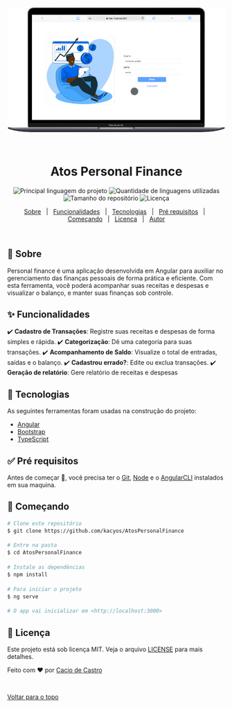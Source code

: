 <div align="center" id="top"> 
  <img src="./demo.gif" alt="Atos Personal Finance" />

&#xa0;

  <!-- <a href="https://atospersonalfinance.netlify.com">Demo</a> -->
</div>

<h1 align="center">Atos Personal Finance</h1>

<p align="center">
  <img alt="Principal linguagem do projeto" src="https://img.shields.io/github/languages/top/kacyos/AtosPersonalFinance?color=56BEB8">

  <img alt="Quantidade de linguagens utilizadas" src="https://img.shields.io/github/languages/count/kacyos/AtosPersonalFinance?color=56BEB8">

  <img alt="Tamanho do repositório" src="https://img.shields.io/github/repo-size/kacyos/AtosPersonalFinance?color=56BEB8">

  <img alt="Licença" src="https://img.shields.io/github/license/kacyos/AtosPersonalFinance?color=56BEB8">
</p>

<p align="center">
  <a href="#dart-sobre">Sobre</a> &#xa0; | &#xa0; 
  <a href="#sparkles-funcionalidades">Funcionalidades</a> &#xa0; | &#xa0;
  <a href="#rocket-tecnologias">Tecnologias</a> &#xa0; | &#xa0;
  <a href="#white_check_mark-pré-requisitos">Pré requisitos</a> &#xa0; | &#xa0;
  <a href="#checkered_flag-começando">Começando</a> &#xa0; | &#xa0;
  <a href="#memo-licença">Licença</a> &#xa0; | &#xa0;
  <a href="https://github.com/kacyos" target="_blank">Autor</a>
</p>
<br>

## :dart: Sobre

Personal finance é uma aplicação desenvolvida em Angular para auxiliar no gerenciamento das finanças pessoais de forma prática e eficiente. Com esta ferramenta, você poderá acompanhar suas receitas e despesas e visualizar o balanço, e manter suas finanças sob controle.

## :sparkles: Funcionalidades

:heavy_check_mark: **Cadastro de Transações**: Registre suas receitas e despesas de forma simples e rápida.
:heavy_check_mark: **Categorização**: Dê uma categoria para suas transações.
:heavy_check_mark: **Acompanhamento de Saldo**: Visualize o total de entradas, saídas e o balanço.
:heavy_check_mark: **Cadastrou errado?**: Edite ou exclua transações.
:heavy_check_mark: **Geração de relatório**: Gere relatório de receitas e despesas

## :rocket: Tecnologias

As seguintes ferramentas foram usadas na construção do projeto:

- [Angular](https://expo.io/)
- [Bootstrap](https://nodejs.org/en/)
- [TypeScript](https://www.typescriptlang.org/)

## :white_check_mark: Pré requisitos

Antes de começar :checkered_flag:, você precisa ter o [Git](https://git-scm.com), [Node](https://nodejs.org/en/) e o [AngularCLI](https://angular.io/cli) instalados em sua maquina.

## :checkered_flag: Começando

```bash
# Clone este repositório
$ git clone https://github.com/kacyos/AtosPersonalFinance

# Entre na pasta
$ cd AtosPersonalFinance

# Instale as dependências
$ npm install

# Para iniciar o projeto
$ ng serve

# O app vai inicializar em <http://localhost:3000>
```

## :memo: Licença

Este projeto está sob licença MIT. Veja o arquivo [LICENSE](LICENSE.md) para mais detalhes.

Feito com :heart: por <a href="https://github.com/kacyos" target="_blank">Cacio de Castro</a>

&#xa0;

<a href="#top">Voltar para o topo</a>
